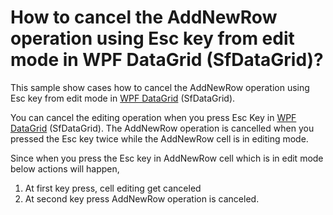 # How to cancel the AddNewRow operation using Esc key from edit mode in WPF DataGrid (SfDataGrid)?

This sample show cases how to cancel the AddNewRow operation using Esc key from edit mode in [WPF DataGrid](https://www.syncfusion.com/wpf-ui-controls/datagrid) (SfDataGrid).

You can cancel the editing operation when you press Esc Key in [WPF DataGrid](https://www.syncfusion.com/wpf-ui-controls/datagrid) (SfDataGrid). The AddNewRow operation is cancelled when you pressed the Esc key twice while the AddNewRow cell is in editing mode.

Since when you press the Esc key in AddNewRow cell which is in edit mode below actions will happen,

1. At first key press, cell editing get canceled 
2. At second key press AddNewRow operation is canceled.

